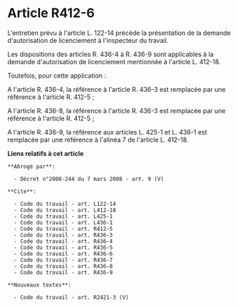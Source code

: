 # Article R412-6

L'entretien prévu à l'article L. 122-14 précède la présentation de la demande d'autorisation de licenciement à l'inspecteur
du travail.

Les dispositions des articles R. 436-4 à R. 436-9 sont applicables à la demande d'autorisation de licenciement mentionnée à
l'article L. 412-18. 

Toutefois, pour cette application : 

A l'article R. 436-4, la référence à l'article R. 436-3 est remplacée par une référence à l'article R. 412-5 ; 

A l'article R. 436-8, la référence à l'article R. 436-3 est remplacée par une référence à l'article R. 412-5 ; 

A l'article R. 436-9, la référence aux articles L. 425-1 et L. 436-1 est remplacée par une référence à l'alinéa 7 de
l'article L. 412-18.

**Liens relatifs à cet article**

	**Abrogé par**:

	  - Décret n°2008-244 du 7 mars 2008 - art. 9 (V)

	**Cite**:

	  - Code du travail - art. L122-14
	  - Code du travail - art. L412-18
	  - Code du travail - art. L425-1
	  - Code du travail - art. L436-1
	  - Code du travail - art. R412-5
	  - Code du travail - art. R436-3
	  - Code du travail - art. R436-4
	  - Code du travail - art. R436-5
	  - Code du travail - art. R436-6
	  - Code du travail - art. R436-7
	  - Code du travail - art. R436-8
	  - Code du travail - art. R436-9

	**Nouveaux textes**:

	  - Code du travail - art. R2421-3 (V)
